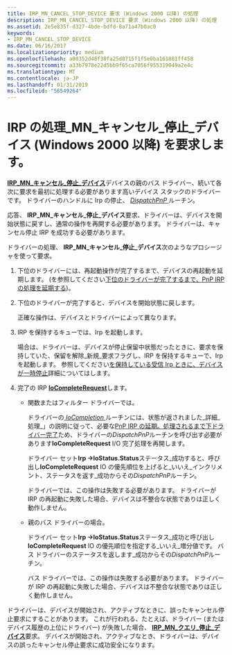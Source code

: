 ```yaml
---
title: IRP_MN_CANCEL_STOP_DEVICE 要求 (Windows 2000 以降) の処理
description: IRP_MN_CANCEL_STOP_DEVICE 要求 (Windows 2000 以降) の処理
ms.assetid: 2e5e835f-d327-4bde-bdfd-8a71a47b0ac0
keywords:
- IRP_MN_CANCEL_STOP_DEVICE
ms.date: 06/16/2017
ms.localizationpriority: medium
ms.openlocfilehash: a00352d48f30fa25d8715f1f5e0ba161881ff458
ms.sourcegitcommit: a33b7978e22d5bb9f65ca7056f955319049a2e4c
ms.translationtype: MT
ms.contentlocale: ja-JP
ms.lasthandoff: 01/31/2019
ms.locfileid: "56549264"
---
```

# <a name="handling-an-irpmncancelstopdevice-request-windows-2000-and-later"></a>IRP の処理\_MN\_キャンセル\_停止\_デバイス (Windows 2000 以降) を要求します。





[ **IRP\_MN\_キャンセル\_停止\_デバイス**](https://msdn.microsoft.com/library/windows/hardware/ff550826)デバイスの親のバス ドライバー、続いて各次に要求を最初に処理する必要があります高いデバイス スタックのドライバーです。 ドライバーのハンドルに Irp の停止、 [ *DispatchPnP* ](https://docs.microsoft.com/windows-hardware/drivers/ddi/content/wdm/nc-wdm-driver_dispatch)ルーチン。

応答、 **IRP\_MN\_キャンセル\_停止\_デバイス**要求、ドライバーは、デバイスを開始状態に戻すし、通常の操作を再開する必要があります。 ドライバーは、キャンセル停止 IRP を成功する必要があります。

ドライバーの処理、 **IRP\_MN\_キャンセル\_停止\_デバイス**次のようなプロシージャを使って要求。

1.  下位のドライバーには、再起動操作が完了するまで、デバイスの再起動を延期します。 (を参照してください[下位のドライバーが完了するまで、PnP IRP の処理を延期する](postponing-pnp-irp-processing-until-lower-drivers-finish.md))。

2.  下位のドライバーが完了すると、デバイスを開始状態に戻します。

    正確な操作は、デバイスとドライバーによって異なります。

3.  IRP を保持するキューでは、Irp を起動します。

    場合は、ドライバーは、デバイスが停止保留中状態だったときに、要求を保持していた、保留を解除\_新規\_要求フラグし、IRP を保持するキューで、Irp を起動します。 参照してください[を保持している受信 Irp ときに、デバイスが一時停止](holding-incoming-irps-when-a-device-is-paused.md)詳細についてはします。

4.  完了の IRP [ **IoCompleteRequest**](https://msdn.microsoft.com/library/windows/hardware/ff548343)します。

    -   関数またはフィルター ドライバーでは。

        ドライバーの[ *IoCompletion* ](https://msdn.microsoft.com/library/windows/hardware/ff548354)ルーチンには、状態が返されました\_詳細\_処理\_」の説明に従って、必要な[PnP IRP の延期。処理されるまで下ドライバー完了](postponing-pnp-irp-processing-until-lower-drivers-finish.md)ため、ドライバーの*DispatchPnP*ルーチンを呼び出す必要があります**IoCompleteRequest** I/O 完了処理を再開します。

        ドライバー セット**Irp -&gt;IoStatus.Status**ステータス\_成功すると、呼び出し**IoCompleteRequest** IO の優先順位を上げると\_いいえ\_インクリメント、ステータスを返す\_成功からその*DispatchPnP*ルーチン。

        ドライバーでは、この操作は失敗する必要があります。 ドライバーが IRP の再起動に失敗した場合、デバイスは不整合な状態でありは正しく動作しません。

    -   親のバス ドライバーの場合。

        ドライバー セット**Irp -&gt;IoStatus.Status**ステータス\_成功と呼び出し**IoCompleteRequest** IO の優先順位を指定する\_いいえ\_増分値です。 バス ドライバーのステータスを返します\_成功からその*DispatchPnP*ルーチン。

        バス ドライバーでは、この操作は失敗する必要があります。 ドライバーが IRP の再起動に失敗した場合、デバイスは不整合な状態でありは正しく動作しません。

ドライバーは、デバイスが開始され、アクティブなときに、誤ったキャンセル停止要求にすることがあります。 これが行われる、たとえば、ドライバー (またはデバイス履歴の上位にドライバー) が失敗した場合、 [ **IRP\_MN\_クエリ\_停止\_デバイス**](https://msdn.microsoft.com/library/windows/hardware/ff551725)要求。 デバイスが開始され、アクティブなとき、ドライバーは、デバイスの誤ったキャンセル停止要求に成功安全になります。

 

 




